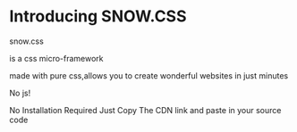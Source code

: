 <!DOCTYPE html>
<html>
  <head>
  </head>
  <body>
    <div>
    <h1>Introducing SNOW.CSS</h1>
    <p>snow.css</p>
    <p>is a css micro-framework</p>
    <p>made with pure css,allows you to create wonderful websites 
      in just minutes</p>
    <p>No js!</p>
    <p>No Installation Required Just Copy The CDN link and paste in your source code</p>
    </div>
  </body>
</html>
